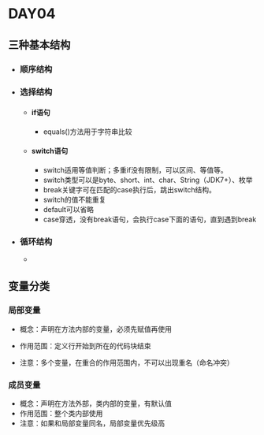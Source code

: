 # DAY04

## 三种基本结构

- ### 顺序结构

- ### 选择结构

  - #### if语句

    - equals()方法用于字符串比较 

  - #### switch语句

    - switch适用等值判断；多重if没有限制，可以区间、等值等。
    - switch类型可以是byte、short、int、char、String（JDK7+）、枚举
    - break关键字可在匹配的case执行后，跳出switch结构。
    - switch的值不能重复
    - default可以省略 
    - case穿透，没有break语句，会执行case下面的语句，直到遇到break                                                                                                                                                                                                                                                                                                                                                                                                                                                                                                                                                           

- ### 循环结构

  - 


## 变量分类

### 局部变量

- 概念：声明在方法内部的变量，必须先赋值再使用

- 作用范围：定义行开始到所在的代码块结束
- 注意：多个变量，在重合的作用范围内，不可以出现重名（命名冲突）

### 成员变量

- 概念：声明在方法外部，类内部的变量，有默认值
- 作用范围：整个类内部使用
- 注意：如果和局部变量同名，局部变量优先级高